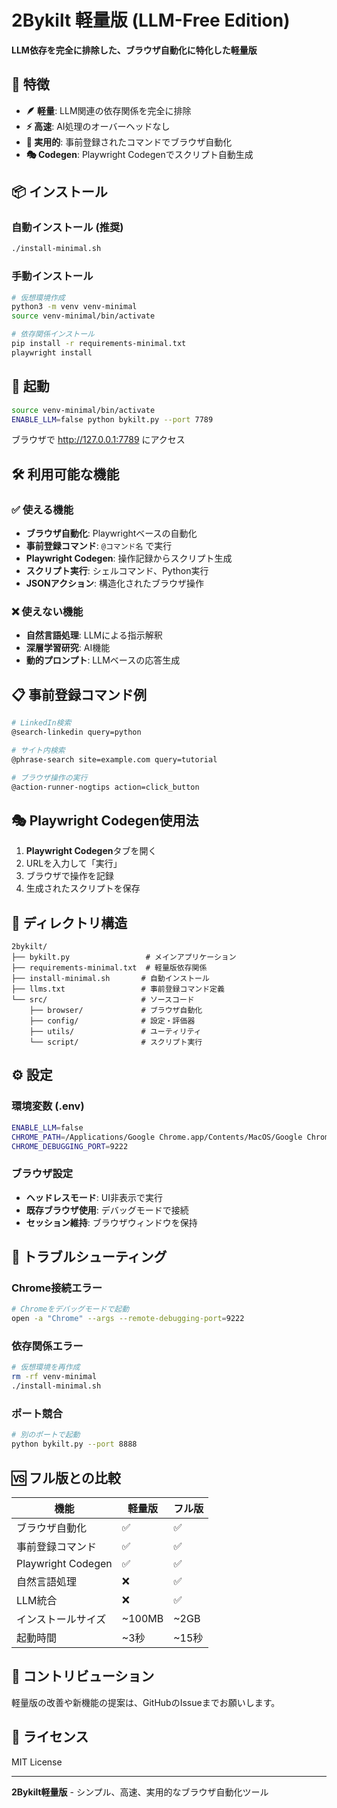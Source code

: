 # 2Bykilt 軽量版 (LLM-Free Edition)

**LLM依存を完全に排除した、ブラウザ自動化に特化した軽量版**

## 🎯 特徴

- **🪶 軽量**: LLM関連の依存関係を完全に排除
- **⚡ 高速**: AI処理のオーバーヘッドなし  
- **🔧 実用的**: 事前登録されたコマンドでブラウザ自動化
- **🎭 Codegen**: Playwright Codegenでスクリプト自動生成

## 📦 インストール

### 自動インストール (推奨)
```bash
./install-minimal.sh
```

### 手動インストール
```bash
# 仮想環境作成
python3 -m venv venv-minimal
source venv-minimal/bin/activate

# 依存関係インストール
pip install -r requirements-minimal.txt
playwright install
```

## 🚀 起動

```bash
source venv-minimal/bin/activate
ENABLE_LLM=false python bykilt.py --port 7789
```

ブラウザで http://127.0.0.1:7789 にアクセス

## 🛠️ 利用可能な機能

### ✅ 使える機能
- **ブラウザ自動化**: Playwrightベースの自動化
- **事前登録コマンド**: `@コマンド名` で実行
- **Playwright Codegen**: 操作記録からスクリプト生成
- **スクリプト実行**: シェルコマンド、Python実行
- **JSONアクション**: 構造化されたブラウザ操作

### ❌ 使えない機能  
- **自然言語処理**: LLMによる指示解釈
- **深層学習研究**: AI機能
- **動的プロンプト**: LLMベースの応答生成

## 📋 事前登録コマンド例

```bash
# LinkedIn検索
@search-linkedin query=python

# サイト内検索  
@phrase-search site=example.com query=tutorial

# ブラウザ操作の実行
@action-runner-nogtips action=click_button
```

## 🎭 Playwright Codegen使用法

1. **Playwright Codegen**タブを開く
2. URLを入力して「実行」
3. ブラウザで操作を記録
4. 生成されたスクリプトを保存

## 📁 ディレクトリ構造

```
2bykilt/
├── bykilt.py                 # メインアプリケーション
├── requirements-minimal.txt  # 軽量版依存関係
├── install-minimal.sh       # 自動インストール
├── llms.txt                 # 事前登録コマンド定義
└── src/                     # ソースコード
    ├── browser/             # ブラウザ自動化
    ├── config/              # 設定・評価器
    ├── utils/               # ユーティリティ
    └── script/              # スクリプト実行
```

## ⚙️ 設定

### 環境変数 (.env)
```bash
ENABLE_LLM=false
CHROME_PATH=/Applications/Google Chrome.app/Contents/MacOS/Google Chrome
CHROME_DEBUGGING_PORT=9222
```

### ブラウザ設定
- **ヘッドレスモード**: UI非表示で実行
- **既存ブラウザ使用**: デバッグモードで接続
- **セッション維持**: ブラウザウィンドウを保持

## 🔧 トラブルシューティング

### Chrome接続エラー
```bash
# Chromeをデバッグモードで起動
open -a "Chrome" --args --remote-debugging-port=9222
```

### 依存関係エラー
```bash
# 仮想環境を再作成
rm -rf venv-minimal
./install-minimal.sh
```

### ポート競合
```bash
# 別のポートで起動
python bykilt.py --port 8888
```

## 🆚 フル版との比較

| 機能 | 軽量版 | フル版 |
|------|--------|--------|
| ブラウザ自動化 | ✅ | ✅ |
| 事前登録コマンド | ✅ | ✅ |
| Playwright Codegen | ✅ | ✅ |
| 自然言語処理 | ❌ | ✅ |
| LLM統合 | ❌ | ✅ |
| インストールサイズ | ~100MB | ~2GB |
| 起動時間 | ~3秒 | ~15秒 |

## 🤝 コントリビューション

軽量版の改善や新機能の提案は、GitHubのIssueまでお願いします。

## 📄 ライセンス

MIT License

---

**2Bykilt軽量版** - シンプル、高速、実用的なブラウザ自動化ツール
